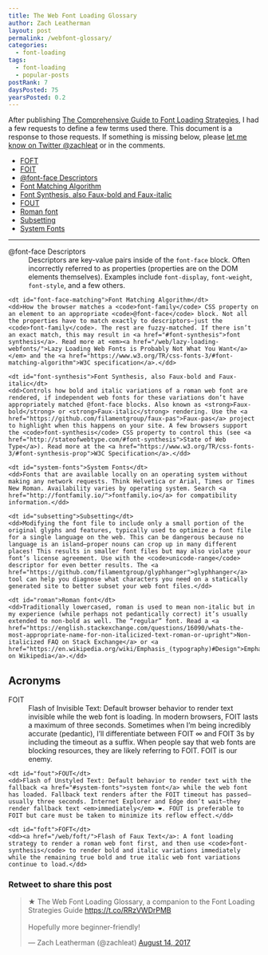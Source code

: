 ```yaml
---
title: The Web Font Loading Glossary
author: Zach Leatherman
layout: post
permalink: /webfont-glossary/
categories:
  - font-loading
tags:
  - font-loading
  - popular-posts
postRank: 7
daysPosted: 75
yearsPosted: 0.2
---
```


After publishing [The Comprehensive Guide to Font Loading Strategies](/web/comprehensive-webfonts/), I had a few requests to define a few terms used there. This document is a response to those requests. If something is missing below, please [let me know on Twitter @zachleat](https://twitter.com/zachleat) or in the comments.

<ul>
	<li><a href="#foft">FOFT</a></li>
	<li><a href="#foit">FOIT</a></li>
	<li><a href="#descriptor">@font-face Descriptors</a></li>
	<li><a href="#font-face-matching">Font Matching Algorithm</a></li>
	<li><a href="#font-synthesis">Font Synthesis, also Faux-bold and Faux-italic</a></li>
	<li><a href="#fout">FOUT</a></li>
	<li><a href="#roman">Roman font</a></li>
	<li><a href="#subsetting">Subsetting</a></li>
	<li><a href="#system-fonts">System Fonts</a></li>
</ul>

---

<dl>
	<dt id="descriptor">@font-face Descriptors</dt>
	<dd>Descriptors are key-value pairs inside of the <code>font-face</code> block. Often incorrectly referred to as properties (properties are on the DOM elements themselves). Examples include <code>font-display</code>, <code>font-weight</code>, <code>font-style</code>, and a few others.</dd>

	<dt id="font-face-matching">Font Matching Algorithm</dt>
	<dd>How the browser matches a <code>font-family</code> CSS property on an element to an appropriate <code>@font-face</code> block. Not all the properties have to match exactly to descriptors—just the <code>font-family</code>. The rest are fuzzy-matched. If there isn’t an exact match, this may result in <a href="#font-synthesis">font synthesis</a>. Read more at <em><a href="/web/lazy-loading-webfonts/">Lazy Loading Web Fonts is Probably Not What You Want</a></em> and the <a href="https://www.w3.org/TR/css-fonts-3/#font-matching-algorithm">W3C specification</a>.</dd>

	<dt id="font-synthesis">Font Synthesis, also Faux-bold and Faux-italic</dt>
	<dd>Controls how bold and italic variations of a roman web font are rendered, if independent web fonts for these variations don’t have appropriately matched @font-face blocks. Also known as <strong>Faux-bold</strong> or <strong>Faux-italic</strong> rendering. Use the <a href="https://github.com/filamentgroup/faux-pas">Faux-pas</a> project to highlight when this happens on your site. A few browsers support the <code>font-synthesis</code> CSS property to control this (see <a href="http://stateofwebtype.com/#font-synthesis">State of Web Type</a>). Read more at the <a href="https://www.w3.org/TR/css-fonts-3/#font-synthesis-prop">W3C Specification</a>.</dd>

	<dt id="system-fonts">System Fonts</dt>
	<dd>Fonts that are available locally on an operating system without making any network requests. Think Helvetica or Arial, Times or Times New Roman. Availability varies by operating system. Search <a href="http://fontfamily.io/">fontfamily.io</a> for compatibility information.</dd>

	<dt id="subsetting">Subsetting</dt>
	<dd>Modifying the font file to include only a small portion of the original glyphs and features, typically used to optimize a font file for a single language on the web. This can be dangerous because no language is an island—proper nouns can crop up in many different places! This results in smaller font files but may also violate your font’s license agreement. Use with the <code>unicode-range</code> descriptor for even better results. The <a href="https://github.com/filamentgroup/glyphhanger">glyphhanger</a> tool can help you diagnose what characters you need on a statically generated site to better subset your web font files.</dd>

	<dt id="roman">Roman font</dt>
	<dd>Traditionally lowercased, roman is used to mean non-italic but in my experience (while perhaps not pedantically correct) it’s usually extended to non-bold as well. The “regular” font. Read a <a href="https://english.stackexchange.com/questions/16090/whats-the-most-appropriate-name-for-non-italicized-text-roman-or-upright">Non-italicized FAQ on Stack Exchange</a> or <a href="https://en.wikipedia.org/wiki/Emphasis_(typography)#Design">Emphasis on Wikipedia</a>.</dd>

</dl>

## Acronyms

<dl>
	<dt id="foit">FOIT</dt>
	<dd>Flash of Invisible Text: Default browser behavior to render text invisible while the web font is loading. In modern browsers, FOIT lasts a maximum of three seconds. Sometimes when I’m being incredibly accurate (pedantic), I’ll differentiate between FOIT ∞ and FOIT 3s by including the timeout as a suffix. When people say that web fonts are blocking resources, they are likely referring to FOIT. FOIT is our enemy.</dd>

	<dt id="fout">FOUT</dt>
	<dd>Flash of Unstyled Text: Default behavior to render text with the fallback <a href="#system-fonts">system font</a> while the web font has loaded. Fallback text renders after the FOIT timeout has passed—usually three seconds. Internet Explorer and Edge don’t wait—they render fallback text <em>immediately</em> ❤️. FOUT is preferable to FOIT but care must be taken to minimize its reflow effect.</dd>

	<dt id="foft">FOFT</dt>
	<dd><a href="/web/foft/">Flash of Faux Text</a>: A font loading strategy to render a roman web font first, and then use <code>font-synthesis</code> to render bold and italic variations immediately while the remaining true bold and true italic web font variations continue to load.</dd>
</dl>

<div class="retweettoshare">
	<h3 class="retweettoshare_title">Retweet to share this post</h3>
	<div class="retweettoshare_widget">
		<blockquote class="twitter-tweet" data-lang="en"><p lang="en" dir="ltr">★ The Web Font Loading Glossary, a companion to the Font Loading Strategies Guide <a href="https://t.co/RRzVWDrPMB">https://t.co/RRzVWDrPMB</a><br><br>Hopefully more beginner-friendly!</p>&mdash; Zach Leatherman (@zachleat) <a href="https://twitter.com/zachleat/status/897092905617281024">August 14, 2017</a></blockquote>
	</div>
</div>
